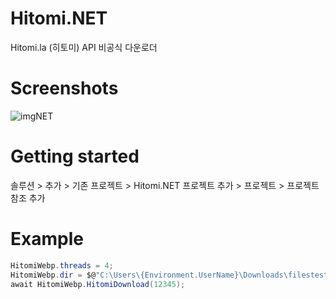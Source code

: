 # Hitomi.NET
Hitomi.la (히토미) API 비공식 다운로더
# Screenshots
![imgNET](https://user-images.githubusercontent.com/124418235/224525550-22720250-64e2-4f74-a957-4817d1ca81e4.PNG)
# Getting started
솔루션 > 추가 > 기존 프로젝트 > Hitomi.NET 프로젝트 추가 > 프로젝트 > 프로젝트 참조 추가
# Example
```cs
HitomiWebp.threads = 4;
HitomiWebp.dir = $@"C:\Users\{Environment.UserName}\Downloads\filestest";
await HitomiWebp.HitomiDownload(12345);
```
